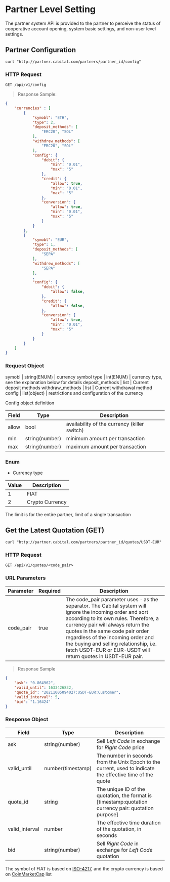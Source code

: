 # Partner Level Setting

The partner system API is provided to the partner to perceive the status of cooperative account opening, system basic settings, and non-user level settings.

## Partner Configuration


```shell
curl "http://partner.cabital.com/partners/partner_id/config"
```

### HTTP Request

`GET /api/v1/config`


> Response Sample:


```json
{
    "currencies" : [
        {
            "symobl": "ETH",
            "type": 2,
            "deposit_methods": [
                "ERC20", "SOL"
            ],
            "withdrew_methods": [
                "ERC20", "SOL"
            ],
            "config": {
                "debit": {
                    "min": "0.01",
                    "max": "5"
                },
                "credit": {
                    "allow": true,
                    "min": "0.01",
                    "max": "5"
                },
                "conversion": {
                    "allow": true,
                    "min": "0.01",
                    "max": "5"
                }
            }
        },
        {
            "symobl": "EUR",
            "type": 1, 
            "deposit_methods": [
                "SEPA"
            ],
            "withdrew_methods": [
                "SEPA"
            ],
            ,
            "config": {
                "debit": {
                    "allow": false,
                },
                "credit": {
                    "allow": false,
                },
                "conversion": {
                    "allow": true,
                    "min": "0.01",
                    "max": "5"
                }
            }
        }
    ]
}
```
### Request Object

symobl | string(ENUM) | currency symbol
type | int(ENUM) | currency type, see the explanation below for details
deposit_methods | list | Current deposit methods
withdraw_methods | list | Current withdrawal method
config | list(object) | restrictions and configuration of the currency


Config object definition

Field | Type | Description
--------- | ------- | ---------------
allow | bool | availability of the currency (killer switch)
min | string(number) | minimum amount per transaction
max | string(number) | maximum amount per transaction

### Enum

- Currency type

Value | Description
--------- | -----------
1 | FIAT
2 | Crypto Currency

<aside class="success">
The limit is for the entire partner, limit of a single transaction
</aside>

## Get the Latest Quotation (GET)

```shell
curl "http://partner.cabital.com/partners/partner_id/quotes/USDT-EUR"
```
### HTTP Request

`GET /api/v1/quotes/<code_pair>`

### URL Parameters

Parameter | Required | Description
--------- | ------- | -----------
code_pair | true | The code_pair parameter uses `-` as the separator. The Cabital system will ignore the incoming order and sort according to its own rules. Therefore, a currency pair will always return the quotes in the same code pair order regardless of the incoming order and the buying and selling relationship, i.e. fetch USDT-EUR or EUR-USDT will return quotes in USDT-EUR pair.

> Response Sample


```json
{
    "ask": "0.864962",
    "valid_until": 1633426832,
    "quote_id": "20211005094027:USDT-EUR:Customer",
    "valid_interval": 5,
    "bid": "1.16424"
}
```
### Response Object

Field | Type | Description
--------- | ------- | ---------------
ask | string(number) | Sell *Left Code* in exchange for *Right Code* price
valid_until | number(timestamp) | The number in seconds from the Unix Epoch to the current, used to indicate the effective time of the quote
quote_id | string | The unique ID of the quotation, the format is [timestamp:quotation currency pair: quotation purpose]
valid_interval | number | The effective time duration of the quotation, in seconds
bid | string(number) | Sell *Right Code* in exchange for *Left Code* quotation

<aside class="success">
The symbol of FIAT is based on <a href="https://en.wikipedia.org/wiki/ISO_4217">ISO-4217</a>, and the crypto currency is based on <a href="https://coinmarketcap.com/ all/views/all/">CoinMarketCap</a> list
</aside>